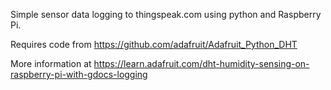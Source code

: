Simple sensor data logging to thingspeak.com using python and Raspberry Pi.

Requires code from https://github.com/adafruit/Adafruit_Python_DHT

More information at https://learn.adafruit.com/dht-humidity-sensing-on-raspberry-pi-with-gdocs-logging
